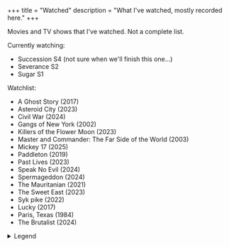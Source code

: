 +++
title = "Watched"
description = "What I've watched, mostly recorded here."
+++

Movies and TV shows that I've watched. Not a complete list.

Currently watching:

- Succession S4 (not sure when we'll finish this one...)
- Severance S2
- Sugar S1

Watchlist:

- A Ghost Story (2017)
- Asteroid City (2023)
- Civil War (2024)
- Gangs of New York (2002)
- Killers of the Flower Moon (2023)
- Master and Commander: The Far Side of the World (2003)
- Mickey 17 (2025)
- Paddleton (2019)
- Past Lives (2023)
- Speak No Evil (2024)
- Spermageddon (2024)
- The Mauritanian (2021)
- The Sweet East (2023)
- Syk pike (2022)
- Lucky (2017)
- Paris, Texas (1984)
- The Brutalist (2024)

<details>
  <summary>Legend</summary>

  <dl class="review__rating">
    <dt aria-label="1 out of 5 stars">★☆☆☆☆</dt>
    <dd>Awful.</dd>
    <dt aria-label="2 out of 5 stars">★★☆☆☆</dt>
    <dd>Waste of time</dd>
    <dt aria-label="3 out of 5 stars">★★★☆☆</dt>
    <dd>Fine, could've managed without it</dd>
    <dt aria-label="4 out of 5 stars">★★★★☆</dt>
    <dd>Definitely worth a watch</dd>
    <dt aria-label="5 out of 5 stars">★★★★★</dt>
    <dd>Must watch!</dd>
  </dl>
</details>
